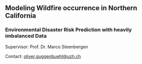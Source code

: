 ## Modeling Wildfire occurrence in Northern California

### Environmental Disaster Risk Prediction with heavily imbalanced Data

Supervisor: Prof. Dr. Marco Steenbergen

Contact: oliver.guggenbuehl@uzh.ch





